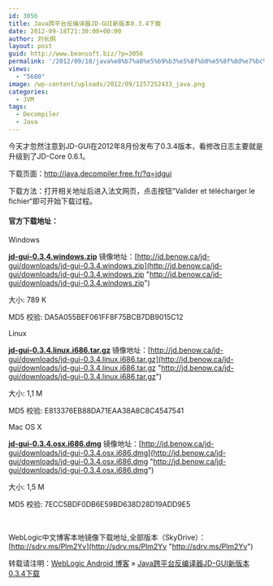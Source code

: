 ```yaml
---
id: 3056
title: Java跨平台反编译器JD-GUI新版本0.3.4下载
date: 2012-09-18T21:30:00+00:00
author: 刘长炯
layout: post
guid: http://www.beansoft.biz/?p=3056
permalink: '/2012/09/18/java%e8%b7%a8%e5%b9%b3%e5%8f%b0%e5%8f%8d%e7%bc%96%e8%af%91%e5%99%a8jd-gui%e6%96%b0%e7%89%88%e6%9c%ac0-3-4%e4%b8%8b%e8%bd%bd/'
views:
  - "5680"
image: /wp-content/uploads/2012/09/1257252433_java.png
categories:
  - JVM
tags:
  - Decompiler
  - Java
---
```

今天才忽然注意到JD-GUI在2012年8月份发布了0.3.4版本，看修改日志主要就是升级到了JD-Core 0.6.1。

下载页面：<http://java.decompiler.free.fr/?q=jdgui>

下载方法：打开相关地址后进入法文网页，点击按钮”Valider et télécharger le fichier“即可开始下载过程。

#### 官方下载地址：<a name="downloads">&#160;</a>

Windows

[**jd-gui-0.3.4.windows.zip**](http://dl.free.fr/gHWj7yvUC) 镜像地址：[http://jd.benow.ca/jd-gui/downloads/jd-gui-0.3.4.windows.zip](http://jd.benow.ca/jd-gui/downloads/jd-gui-0.3.4.windows.zip "http://jd.benow.ca/jd-gui/downloads/jd-gui-0.3.4.windows.zip")

大小: 789 K

MD5 校验: DA5A055BEF061FF8F75BCB7DB9015C12

Linux

[**jd-gui-0.3.4.linux.i686.tar.gz**](http://dl.free.fr/j6kQNArzw) 镜像地址：[http://jd.benow.ca/jd-gui/downloads/jd-gui-0.3.4.linux.i686.tar.gz](http://jd.benow.ca/jd-gui/downloads/jd-gui-0.3.4.linux.i686.tar.gz "http://jd.benow.ca/jd-gui/downloads/jd-gui-0.3.4.linux.i686.tar.gz")

大小: 1,1 M

MD5 校验: E813376EB88DA71EAA38A8C8C4547541

Mac OS X

[**jd-gui-0.3.4.osx.i686.dmg**](http://dl.free.fr/mWgz3710R) 镜像地址：[http://jd.benow.ca/jd-gui/downloads/jd-gui-0.3.4.osx.i686.dmg](http://jd.benow.ca/jd-gui/downloads/jd-gui-0.3.4.osx.i686.dmg "http://jd.benow.ca/jd-gui/downloads/jd-gui-0.3.4.osx.i686.dmg")

大小: 1,5 M

MD5 校验: 7ECC5BDF0DB6E59BD638D28D19ADD9E5

&#160;

WebLogic中文博客本地镜像下载地址,全部版本（SkyDrive）：[http://sdrv.ms/Plm2Yv](http://sdrv.ms/Plm2Yv "http://sdrv.ms/Plm2Yv")

转载请注明：[WebLogic Android 博客](http://www.beansoft.biz) &raquo; [Java跨平台反编译器JD-GUI新版本0.3.4下载](http://www.beansoft.biz/2012/09/18/java%e8%b7%a8%e5%b9%b3%e5%8f%b0%e5%8f%8d%e7%bc%96%e8%af%91%e5%99%a8jd-gui%e6%96%b0%e7%89%88%e6%9c%ac0-3-4%e4%b8%8b%e8%bd%bd/)
